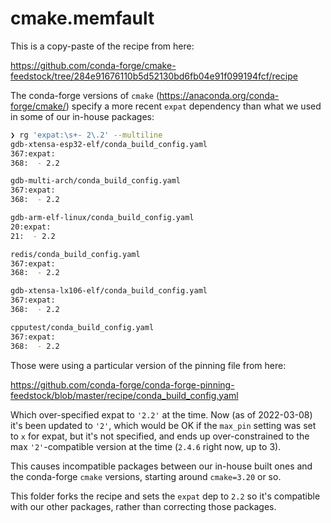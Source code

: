 # cmake.memfault

This is a copy-paste of the recipe from here:

https://github.com/conda-forge/cmake-feedstock/tree/284e91676110b5d52130bd6fb04e91f099194fcf/recipe

The conda-forge versions of `cmake` (https://anaconda.org/conda-forge/cmake/)
specify a more recent `expat` dependency than what we used in some of our
in-house packages:

```bash
❯ rg 'expat:\s+- 2\.2' --multiline
gdb-xtensa-esp32-elf/conda_build_config.yaml
367:expat:
368:  - 2.2

gdb-multi-arch/conda_build_config.yaml
367:expat:
368:  - 2.2

gdb-arm-elf-linux/conda_build_config.yaml
20:expat:
21:  - 2.2

redis/conda_build_config.yaml
367:expat:
368:  - 2.2

gdb-xtensa-lx106-elf/conda_build_config.yaml
367:expat:
368:  - 2.2

cpputest/conda_build_config.yaml
367:expat:
368:  - 2.2
```

Those were using a particular version of the pinning file from here:

https://github.com/conda-forge/conda-forge-pinning-feedstock/blob/master/recipe/conda_build_config.yaml

Which over-specified expat to `'2.2'` at the time. Now (as of 2022-03-08) it's
been updated to `'2'`, which would be OK if the `max_pin` setting was set to `x`
for expat, but it's not specified, and ends up over-constrained to the max
`'2'`-compatible version at the time (`2.4.6` right now, up to 3).

This causes incompatible packages between our in-house built ones and the
conda-forge `cmake` versions, starting around `cmake=3.20` or so.

This folder forks the recipe and sets the `expat` dep to `2.2` so it's
compatible with our other packages, rather than correcting those packages.
